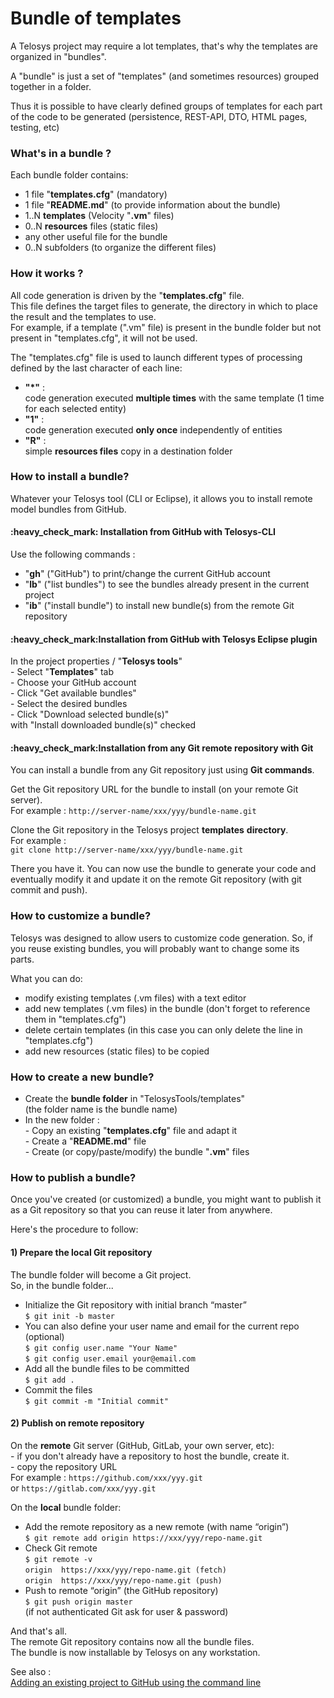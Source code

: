 # Bundle of templates

A Telosys project may require a lot templates, that's why the templates are organized in "bundles".

A "bundle" is just a set of "templates" (and sometimes resources) grouped together in a folder.

Thus it is possible to have clearly defined groups of templates for each part of the code to be generated (persistence, REST-API, DTO, HTML pages, testing, etc)

### What's in a bundle ?

Each bundle folder contains:

* 1 file "**templates.cfg**" (mandatory)
* 1 file "**README.md**" (to provide information about the bundle)
* 1..N **templates** (Velocity "**.vm**" files)
* 0..N **resources** files (static files)
* any other useful file for the bundle
* 0..N subfolders (to organize the different files)

### How it works ?

All code generation is driven by the "**templates.cfg**" file.\
This file defines the target files to generate, the directory in which to place the result and the templates to use.\
For example, if a template (".vm" file) is present in the bundle folder but not present in "templates.cfg", it will not be used.

The "templates.cfg" file is used to launch different types of processing defined by the last character of each line:

* **"\*"** : \
  code generation executed **multiple times** with the same template (1 time for each selected entity)
* **"1"** : \
  code generation executed **only once** independently of entities&#x20;
* **"R"** : \
  simple **resources files** copy in a destination folder&#x20;

### How to install a bundle?

Whatever your Telosys tool (CLI or Eclipse), it allows you to install remote model bundles from GitHub.

#### :heavy\_check\_mark: Installation from GitHub with Telosys-CLI&#x20;

Use the following commands :

* "**gh**" ("GitHub") to print/change the current GitHub account
* "**lb**" ("list bundles") to see the bundles already present in the current project
* "**ib**" ("install bundle") to install new bundle(s) from the remote Git repository

#### :heavy\_check\_mark:Installation from GitHub with Telosys Eclipse plugin

In the project properties / "**Telosys tools**" \
\- Select "**Templates**" tab\
\- Choose your GitHub account\
\- Click "Get available bundles"\
\- Select the desired bundles\
\- Click "Download selected bundle(s)" \
&#x20; with "Install downloaded bundle(s)" checked

#### :heavy\_check\_mark:Installation from any Git remote repository with Git&#x20;

You can install a bundle from any Git repository just using **Git commands**.

Get the Git repository URL for the bundle to install (on your remote Git server).\
For example : `http://server-name/xxx/yyy/bundle-name.git`&#x20;

Clone the Git repository in the Telosys project **templates** **directory**.\
For example : \
`git clone http://server-name/xxx/yyy/bundle-name.git`&#x20;

There you have it. You can now use the bundle to generate your code and eventually modify it and update it on the remote Git repository (with git commit and push).

### How to customize a bundle?

Telosys was designed to allow users to customize code generation. So, if you reuse existing bundles, you will probably want to change some its parts.

What you can do:

* modify existing templates (.vm files) with a text editor
* add new templates (.vm files) in the bundle (don't forget to reference them in "templates.cfg")
* delete certain templates (in this case you can only delete the line in "templates.cfg")
* add new resources (static files) to be copied&#x20;

### How to create a new bundle?

* Create the **bundle folder** in "TelosysTools/templates"\
  (the folder name is the bundle name)
* In the new folder :\
  \- Copy an existing "**templates.cfg**" file and adapt it\
  \- Create a "**README.md**" file \
  \- Create (or copy/paste/modify) the bundle "**.vm**" files&#x20;

### How to publish a bundle?

Once you've created (or customized) a bundle, you might want to publish it as a Git repository so that you can reuse it later from anywhere.

Here's the procedure to follow:

#### 1) Prepare the local Git repository&#x20;

The bundle folder will become a Git project.\
So, in the bundle folder...&#x20;

* Initialize the Git repository with initial branch “master” \
  `$ git init -b master`
* You can also define your user name and email for the current repo (optional)\
  `$ git config user.name "Your Name"` \
  `$ git config user.email your@email.com`
* Add all the bundle files to be committed \
  `$ git add .`
* Commit the files \
  `$ git commit -m "Initial commit"`

#### 2) Publish on remote repository&#x20;

On the **remote** Git server (GitHub, GitLab, your own server, etc):\
\- if you don't already have a repository to host the bundle, create it.\
\- copy the repository URL\
For example : `https://github.com/xxx/yyy.git`  \
or `https://gitlab.com/xxx/yyy.git`&#x20;

On the **local** bundle folder:

* Add the remote repository as a new remote (with name “origin”)\
  `$ git remote add origin https://xxx/yyy/repo-name.git`
* Check Git remote\
  `$ git remote -v`\
  `origin  https://xxx/yyy/repo-name.git (fetch)`\
  `origin  https://xxx/yyy/repo-name.git (push)`
* Push to remote “origin” (the GitHub repository) \
  `$ git push origin master`\
  (if not authenticated Git ask for user & password)

And that's all. \
The remote Git repository contains now all the bundle files. \
The bundle is now installable by Telosys on any workstation.

See also :\
[Adding an existing project to GitHub using the command line](https://docs.github.com/en/github/importing-your-projects-to-github/importing-source-code-to-github/adding-an-existing-project-to-github-using-the-command-line)
